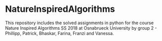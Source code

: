 # NatureInspiredAlgorithms

This repository includes the solved assignments in python for the course Nature Inspired Algorithms SS 2018 at Osnabrueck University by group 2 - Phillipp, Patrick, Bhaskar, Farina, Franzi and Vanessa.

